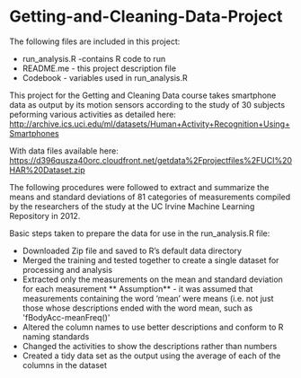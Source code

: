 # Getting-and-Cleaning-Data-Project
The following files are included in this project:
- run_analysis.R -contains R code to run
- README.me - this project description file
- Codebook - variables used in run_analysis.R


This project for the Getting and Cleaning Data course takes smartphone data as output by its motion sensors according to the study
of 30 subjects peforming various activities as detailed here: 
http://archive.ics.uci.edu/ml/datasets/Human+Activity+Recognition+Using+Smartphones 

With data files available here:
https://d396qusza40orc.cloudfront.net/getdata%2Fprojectfiles%2FUCI%20HAR%20Dataset.zip 

The following procedures were followed to extract and summarize the means and standard deviations of 81 categories of
measurements compiled by the researchers of the study at the UC Irvine Machine Learning Repository in 2012.

Basic steps taken to prepare the data for use in the run_analysis.R file:
- Downloaded Zip file and saved to R’s default data directory
- Merged the training and tested together to create a single dataset for processing and analysis
- Extracted only the measurements on the mean and standard deviation for each measurement
** Assumption**  - it was assumed that measurements containing the word ‘mean’ were means (i.e. not just 
those whose descriptions ended with the word mean, such as 'fBodyAcc-meanFreq()'
- Altered the column names to use better descriptions and conform to R naming standards
- Changed the activities to show the descriptions rather than numbers
- Created a tidy data set as the output using the average of each of the columns in the dataset
 

